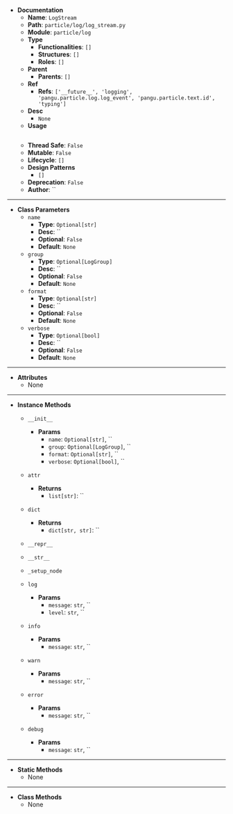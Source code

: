 - **Documentation**
    - **Name**: `LogStream`
    - **Path**: `particle/log/log_stream.py`
    - **Module**: `particle/log`
    - **Type**
        - **Functionalities**: `[]`
        - **Structures**: `[]`
        - **Roles**: `[]`
    - **Parent**
        - **Parents**: `[]`
    - **Ref**
        - **Refs**: `['__future__', 'logging', 'pangu.particle.log.log_event', 'pangu.particle.text.id', 'typing']`
    - **Desc**
        - `None`
    - **Usage**
        ```python
        
        ```
    - **Thread Safe**: `False`
    - **Mutable**: `False`
    - **Lifecycle**: `[]`
    - **Design Patterns**
        - `[]`
    - **Deprecation**: `False`
    - **Author**: ``

---

- **Class Parameters**
    - `name`
        - **Type**: `Optional[str]`
        - **Desc**: ``
        - **Optional**: `False`
        - **Default**: `None`
    - `group`
        - **Type**: `Optional[LogGroup]`
        - **Desc**: ``
        - **Optional**: `False`
        - **Default**: `None`
    - `format`
        - **Type**: `Optional[str]`
        - **Desc**: ``
        - **Optional**: `False`
        - **Default**: `None`
    - `verbose`
        - **Type**: `Optional[bool]`
        - **Desc**: ``
        - **Optional**: `False`
        - **Default**: `None`

---

- **Attributes**
    - None

---

- **Instance Methods**
    - `__init__`

        - **Params**
            - `name`: `Optional[str]`, ``
            - `group`: `Optional[LogGroup]`, ``
            - `format`: `Optional[str]`, ``
            - `verbose`: `Optional[bool]`, ``



    - `attr`


        - **Returns**
            - `list[str]`: ``


    - `dict`


        - **Returns**
            - `dict[str, str]`: ``


    - `__repr__`




    - `__str__`




    - `_setup_node`




    - `log`

        - **Params**
            - `message`: `str`, ``
            - `level`: `str`, ``



    - `info`

        - **Params**
            - `message`: `str`, ``



    - `warn`

        - **Params**
            - `message`: `str`, ``



    - `error`

        - **Params**
            - `message`: `str`, ``



    - `debug`

        - **Params**
            - `message`: `str`, ``




---

- **Static Methods**
    - None

---

- **Class Methods**
    - None
